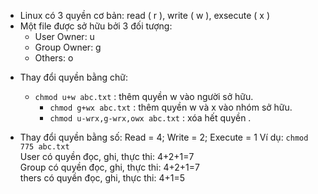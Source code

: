 + Linux có 3 quyền cơ bản: read ( r ), write ( w ), exsecute ( x )
+ Một file được sở hữu bởi 3 đối tượng:
  - User Owner: u
  - Group Owner: g
  - Others: o
    

- Thay đổi quyền bằng chữ:
  - ```chmod u+w abc.txt``` : thêm quyền w vào người sở hữu.
	- ```chmod g+wx abc.txt``` : thêm quyền w và x vào nhóm sở hữu.
	- ```chmod u-wrx,g-wrx,owx abc.txt``` : xóa hết quyền .


- Thay đổi quyền bằng số: Read = 4; Write = 2; Execute = 1
Ví dụ: ```chmod 775 abc.txt``` <br/>
    User có quyền đọc, ghi, thực thi: 4+2+1=7 <br/>
    Group có quyền đọc, ghi, thực thi: 4+2+1=7 <br/>
    thers có quyền đọc, ghi, thực thi: 4+1=5


